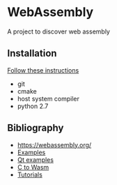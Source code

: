 # WebAssembly

A project to discover web assembly

## Installation

[Follow these
instructions](https://webassembly.org/getting-started/developers-guide/)

- git
- cmake
- host system compiler
- python 2.7

## Bibliography

- https://webassembly.org/
- [Examples](https://wasmbyexample.dev/)
- [Qt examples](https://www.qt.io/qt-examples-for-webassembly)
- [C to Wasm](https://developer.mozilla.org/fr/docs/WebAssembly/C_to_wasm)
- [Tutorials](https://marcoselvatici.github.io/WASM_tutorial/#call_javascript_from_C/C++)
